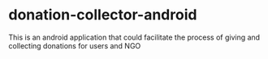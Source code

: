 # donation-collector-android
This is an android application that could facilitate the process of giving and collecting donations for users and NGO
